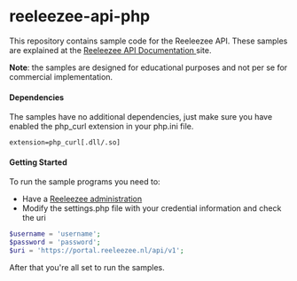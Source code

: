 # reeleezee-api-php
This repository contains sample code for the Reeleezee API. These samples are explained at the [Reeleezee API Documentation ](http://developer.reeleezee.nl/docs/api/) site.

**Note**: the samples are designed for educational purposes and not per se for commercial implementation.

#### Dependencies
The samples have no additional dependencies, just make sure you have enabled the php_curl extension in your php.ini file.

    extension=php_curl[.dll/.so]


#### Getting Started
To run the sample programs you need to:

- Have a [Reeleezee administration](https://www.reeleezee.nl)
- Modify the settings.php file with your credential information and check the uri

```php
$username = 'username';
$password = 'password';
$uri = 'https://portal.reeleezee.nl/api/v1';
```

After that you're all set to run the samples.

